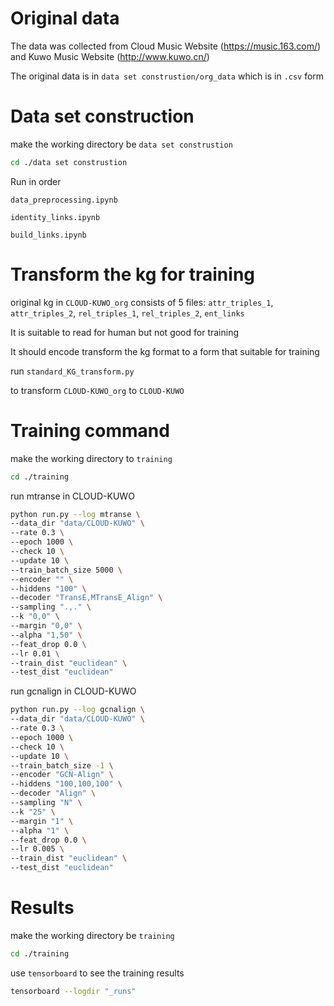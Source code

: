 # Original data

The data was collected from Cloud Music Website (https://music.163.com/) and Kuwo Music Website (http://www.kuwo.cn/)



The original data is in `data set construstion/org_data` which is in `.csv` form



# Data set construction

make the working directory be `data set construstion`

```bash
cd ./data set construstion
```

Run in order

`data_preprocessing.ipynb`

`identity_links.ipynb`

`build_links.ipynb`



# Transform the kg for training

original kg in `CLOUD-KUWO_org` consists of 5 files: `attr_triples_1`, `attr_triples_2`, `rel_triples_1`, `rel_triples_2`, `ent_links`

It is suitable to read for human but not good for training



It should encode transform the kg format to a form that suitable for training

run `standard_KG_transform.py` 

to transform  `CLOUD-KUWO_org`  to  `CLOUD-KUWO` 



# Training command

make the working directory to `training`

```bash
cd ./training
```



run mtranse in CLOUD-KUWO

```bash
python run.py --log mtranse \
--data_dir "data/CLOUD-KUWO" \
--rate 0.3 \
--epoch 1000 \
--check 10 \
--update 10 \
--train_batch_size 5000 \
--encoder "" \
--hiddens "100" \
--decoder "TransE,MTransE_Align" \
--sampling ".,." \
--k "0,0" \
--margin "0,0" \
--alpha "1,50" \
--feat_drop 0.0 \
--lr 0.01 \
--train_dist "euclidean" \
--test_dist "euclidean"
```



run gcnalign in CLOUD-KUWO

```bash
python run.py --log gcnalign \
--data_dir "data/CLOUD-KUWO" \
--rate 0.3 \
--epoch 1000 \
--check 10 \
--update 10 \
--train_batch_size -1 \
--encoder "GCN-Align" \
--hiddens "100,100,100" \
--decoder "Align" \
--sampling "N" \
--k "25" \
--margin "1" \
--alpha "1" \
--feat_drop 0.0 \
--lr 0.005 \
--train_dist "euclidean" \
--test_dist "euclidean"
```



# Results

make the working directory be `training`

```bash
cd ./training
```



use `tensorboard` to see the training  results

```bash
tensorboard --logdir "_runs" 
```

